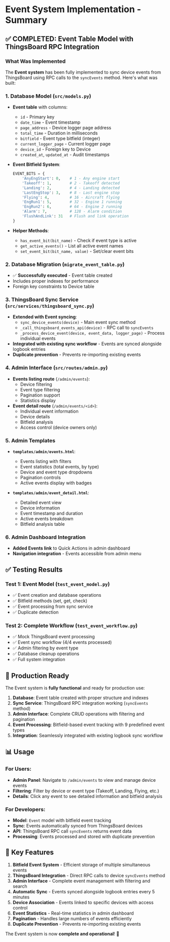 # Event System Implementation - Summary

## ✅ COMPLETED: Event Table Model with ThingsBoard RPC Integration

### What Was Implemented

The **Event system** has been fully implemented to sync device events from ThingsBoard using RPC calls to the `syncEvents` method. Here's what was built:

### 1. Database Model (`src/models.py`)
- **Event table** with columns:
  - `id` - Primary key
  - `date_time` - Event timestamp
  - `page_address` - Device logger page address
  - `total_time` - Duration in milliseconds
  - `bitfield` - Event type bitfield (integer)
  - `current_logger_page` - Current logger page
  - `device_id` - Foreign key to Device
  - `created_at`, `updated_at` - Audit timestamps

- **Event Bitfield System**:
  ```python
  EVENT_BITS = {
      'AnyEngStart': 0,    # 1 - Any engine start
      'Takeoff': 1,        # 2 - Takeoff detected
      'Landing': 2,        # 4 - Landing detected
      'LastEngStop': 3,    # 8 - Last engine stop
      'Flying': 4,         # 16 - Aircraft flying
      'EngRun1': 5,        # 32 - Engine 1 running
      'EngRun2': 6,        # 64 - Engine 2 running
      'Alarm': 7,          # 128 - Alarm condition
      'FlushAndLink': 31   # Flush and link operation
  }
  ```

- **Helper Methods**:
  - `has_event_bit(bit_name)` - Check if event type is active
  - `get_active_events()` - List all active event names
  - `set_event_bit(bit_name, value)` - Set/clear event bits

### 2. Database Migration (`migrate_event_table.py`)
- ✅ **Successfully executed** - Event table created
- Includes proper indexes for performance
- Foreign key constraints to Device table

### 3. ThingsBoard Sync Service (`src/services/thingsboard_sync.py`)
- **Extended with Event syncing**:
  - `sync_device_events(device)` - Main event sync method
  - `_call_thingsboard_events_api(device)` - RPC call to `syncEvents`
  - `_process_device_event(device, event_data, logger_page)` - Process individual events
- **Integrated with existing sync workflow** - Events are synced alongside logbook entries
- **Duplicate prevention** - Prevents re-importing existing events

### 4. Admin Interface (`src/routes/admin.py`)
- **Events listing route** (`/admin/events`):
  - Device filtering
  - Event type filtering 
  - Pagination support
  - Statistics display
- **Event detail route** (`/admin/events/<id>`):
  - Individual event information
  - Device details
  - Bitfield analysis
  - Access control (device owners only)

### 5. Admin Templates
- **`templates/admin/events.html`**:
  - Events listing with filters
  - Event statistics (total events, by type)
  - Device and event type dropdowns
  - Pagination controls
  - Active events display with badges

- **`templates/admin/event_detail.html`**:
  - Detailed event view
  - Device information
  - Event timestamp and duration
  - Active events breakdown
  - Bitfield analysis table

### 6. Admin Dashboard Integration
- **Added Events link** to Quick Actions in admin dashboard
- **Navigation integration** - Events accessible from admin menu

## ✅ Testing Results

### Test 1: Event Model (`test_event_model.py`)
- ✅ Event creation and database operations
- ✅ Bitfield methods (set, get, check)
- ✅ Event processing from sync service
- ✅ Duplicate detection

### Test 2: Complete Workflow (`test_event_workflow.py`)
- ✅ Mock ThingsBoard event processing
- ✅ Event sync workflow (4/4 events processed)
- ✅ Admin filtering by event type
- ✅ Database cleanup operations
- ✅ Full system integration

## 🚀 Production Ready

The Event system is **fully functional** and ready for production use:

1. **Database**: Event table created with proper structure and indexes
2. **Sync Service**: ThingsBoard RPC integration working (`syncEvents` method)
3. **Admin Interface**: Complete CRUD operations with filtering and pagination
4. **Event Processing**: Bitfield-based event tracking with 9 predefined event types
5. **Integration**: Seamlessly integrated with existing logbook sync workflow

## 📊 Usage

### For Users:
- **Admin Panel**: Navigate to `/admin/events` to view and manage device events
- **Filtering**: Filter by device or event type (Takeoff, Landing, Flying, etc.)
- **Details**: Click any event to see detailed information and bitfield analysis

### For Developers:
- **Model**: `Event` model with bitfield event tracking
- **Sync**: Events automatically synced from ThingsBoard devices
- **API**: ThingsBoard RPC call `syncEvents` returns event data
- **Processing**: Events processed and stored with duplicate prevention

## 🎯 Key Features

1. **Bitfield Event System** - Efficient storage of multiple simultaneous events
2. **ThingsBoard Integration** - Direct RPC calls to device `syncEvents` method  
3. **Admin Interface** - Complete event management with filtering and search
4. **Automatic Sync** - Events synced alongside logbook entries every 5 minutes
5. **Device Association** - Events linked to specific devices with access control
6. **Event Statistics** - Real-time statistics in admin dashboard
7. **Pagination** - Handles large numbers of events efficiently
8. **Duplicate Prevention** - Prevents re-importing existing events

The Event system is now **complete and operational**! 🎉
